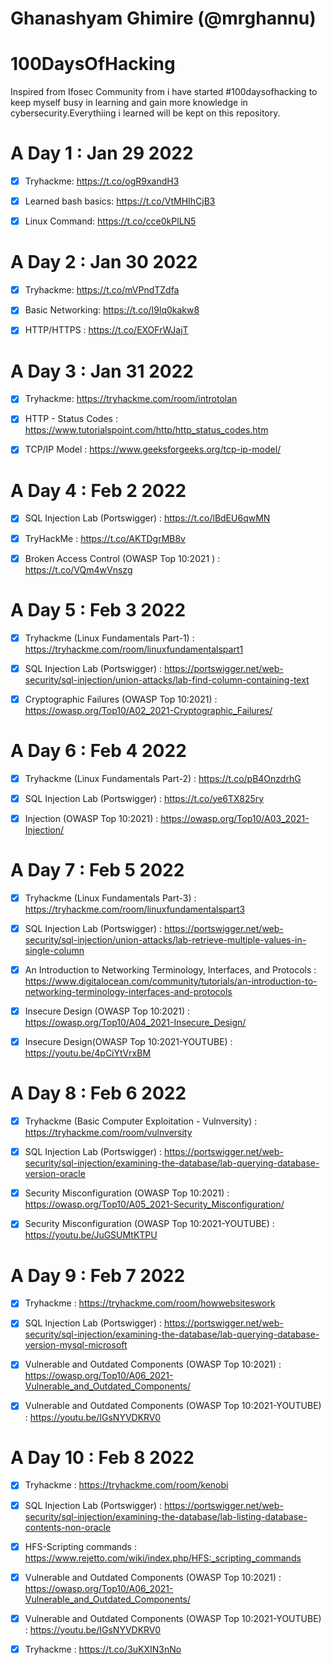 # Ghanashyam Ghimire (@mrghannu)

# 100DaysOfHacking

Inspired from Ifosec Community from i have started #100daysofhacking to keep myself busy in learning and gain more knowledge in cybersecurity.Everythiing i learned will be kept on this repository.

# A Day 1 : Jan 29 2022

- [x] Tryhackme: https://t.co/ogR9xandH3

- [x] Learned bash basics: https://t.co/VtMHIhCjB3

- [x] Linux Command: https://t.co/cce0kPlLN5

# A Day 2 : Jan 30 2022

- [x] Tryhackme: https://t.co/mVPndTZdfa

- [x] Basic Networking: https://t.co/I9lq0kakw8

- [x] HTTP/HTTPS : https://t.co/EXOFrWJajT

# A Day 3 : Jan 31 2022

- [x] Tryhackme: https://tryhackme.com/room/introtolan

- [x] HTTP - Status Codes : https://www.tutorialspoint.com/http/http_status_codes.htm

- [x] TCP/IP Model : https://www.geeksforgeeks.org/tcp-ip-model/

# A Day 4 : Feb 2 2022

- [x] SQL Injection Lab (Portswigger) : https://t.co/lBdEU6qwMN

- [x] TryHackMe : https://t.co/AKTDgrMB8v

- [x] Broken Access Control (OWASP Top 10:2021 ) : https://t.co/VQm4wVnszg

# A Day 5 : Feb 3 2022

- [x] Tryhackme (Linux Fundamentals Part-1) : https://tryhackme.com/room/linuxfundamentalspart1

- [x] SQL Injection Lab (Portswigger) : https://portswigger.net/web-security/sql-injection/union-attacks/lab-find-column-containing-text

- [x] Cryptographic Failures (OWASP Top 10:2021) : https://owasp.org/Top10/A02_2021-Cryptographic_Failures/
 
# A Day 6 : Feb 4 2022 

- [x] Tryhackme (Linux Fundamentals Part-2) : https://t.co/pB4OnzdrhG

- [x] SQL Injection Lab (Portswigger) : https://t.co/ye6TX825ry

- [x] Injection (OWASP Top 10:2021) : https://owasp.org/Top10/A03_2021-Injection/

# A Day 7 : Feb 5 2022

- [x] Tryhackme (Linux Fundamentals Part-3) : https://tryhackme.com/room/linuxfundamentalspart3

- [x] SQL Injection Lab (Portswigger) : https://portswigger.net/web-security/sql-injection/union-attacks/lab-retrieve-multiple-values-in-single-column

- [x] An Introduction to Networking Terminology, Interfaces, and Protocols : https://www.digitalocean.com/community/tutorials/an-introduction-to-networking-terminology-interfaces-and-protocols

- [x] Insecure Design (OWASP Top 10:2021) : https://owasp.org/Top10/A04_2021-Insecure_Design/

- [x] Insecure Design(OWASP Top 10:2021-YOUTUBE) : https://youtu.be/4pCiYtVrxBM

# A Day 8 : Feb 6 2022

- [x] Tryhackme (Basic Computer Exploitation - Vulnversity) : https://tryhackme.com/room/vulnversity

- [x] SQL Injection Lab (Portswigger) : https://portswigger.net/web-security/sql-injection/examining-the-database/lab-querying-database-version-oracle

- [x] Security Misconfiguration (OWASP Top 10:2021) : https://owasp.org/Top10/A05_2021-Security_Misconfiguration/

- [x] Security Misconfiguration (OWASP Top 10:2021-YOUTUBE) : https://youtu.be/JuGSUMtKTPU

# A Day 9 : Feb 7 2022

- [x] Tryhackme : https://tryhackme.com/room/howwebsiteswork

- [x] SQL Injection Lab (Portswigger) : https://portswigger.net/web-security/sql-injection/examining-the-database/lab-querying-database-version-mysql-microsoft

- [x] Vulnerable and Outdated Components (OWASP Top 10:2021) : https://owasp.org/Top10/A06_2021-Vulnerable_and_Outdated_Components/

- [x] Vulnerable and Outdated Components (OWASP Top 10:2021-YOUTUBE) : https://youtu.be/IGsNYVDKRV0

# A Day 10 : Feb 8 2022

- [x] Tryhackme : https://tryhackme.com/room/kenobi

- [x] SQL Injection Lab (Portswigger) : https://portswigger.net/web-security/sql-injection/examining-the-database/lab-listing-database-contents-non-oracle

- [x] HFS-Scripting commands : https://www.rejetto.com/wiki/index.php/HFS:_scripting_commands

- [x] Vulnerable and Outdated Components (OWASP Top 10:2021) : https://owasp.org/Top10/A06_2021-Vulnerable_and_Outdated_Components/

- [x] Vulnerable and Outdated Components (OWASP Top 10:2021-YOUTUBE) : https://youtu.be/IGsNYVDKRV0

- [x] Tryhackme : https://t.co/3uKXIN3nNo






